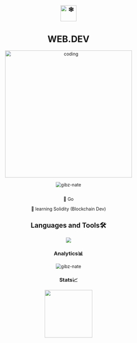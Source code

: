 
<h3 align="center"><img src="https://twemoji.maxcdn.com/v/latest/72x72/1f578.png" width="50" height="50" alt="🕸️"></h3>
<h1 align="center">WEB.DEV</h1>
<p align="center"> <img  src="https://media.tenor.com/9Pn19IB5kYcAAAAC/hacking-computer-screen.gif" alt="coding" width="400"/> </p>

<p align="center"> <img src="https://komarev.com/ghpvc/?username=gibz-nate&label=Profile%20views&color=0e75b6&style=flat" alt="gibz-nate" /> </p>



<p align="center"> <a href="https://twitter.com/" target="blank"><img src="https://img.shields.io/twitter/follow/?logo=twitter&style=for-the-badge" alt="" /></a> </p>
  <p align="center" font-size="bold"> 🌱 Go </p>
  <p align="center" font-size="bold"> 🌱 learning Solidity (Blockchain Dev) </p>
  



<div align="center">
<h2>Languages and Tools🛠️</h2>
<img src="https://skillicons.dev/icons?i=html,css,js,threejs,ts,vite,blender,react,nodejs,express,python,solidity,go,mysql,sqlite">
</div>



<div align="center">
<h3>Analytics📊</h3>
<p><img  src="https://github-readme-stats.vercel.app/api/top-langs?username=gibz-nate&show_icons=true&locale=en&layout=compact&theme=algolia" alt="gibz-nate" /></p>
</div>


<div align="center">
  <h3>Stats📈</h3>
  <img height=150px src="https://streak-stats.demolab.com?user=Gibz-nate&theme=algolia">
</div>


